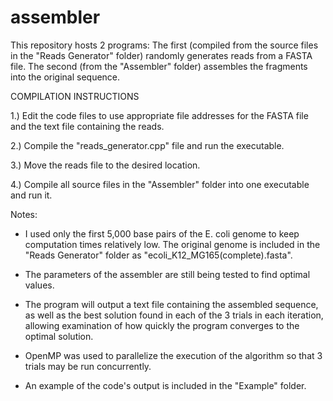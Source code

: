 # assembler

This repository hosts 2 programs: 
The first (compiled from the source files in the "Reads Generator" folder) randomly generates reads from a FASTA file.
The second (from the "Assembler" folder) assembles the fragments into the original sequence.


COMPILATION INSTRUCTIONS

1.) Edit the code files to use appropriate file addresses for the FASTA file and the text file containing the reads.

2.) Compile the "reads_generator.cpp" file and run the executable.

3.) Move the reads file to the desired location.

4.) Compile all source files in the "Assembler" folder into one executable and run it.




Notes: 

- I used only the first 5,000 base pairs of the E. coli genome to keep computation times relatively low. The original genome is included in the "Reads Generator" folder as "ecoli_K12_MG165(complete).fasta".

- The parameters of the assembler are still being tested to find optimal values. 

- The program will output a text file containing the assembled sequence, as well as the best solution found in each of the 3 trials in each iteration, allowing examination of how quickly the program converges to the optimal solution.

- OpenMP was used to parallelize the execution of the algorithm so that 3 trials may be run concurrently.

- An example of the code's output is included in the "Example" folder.
